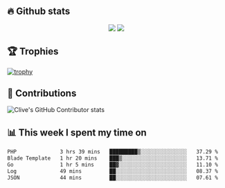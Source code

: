## &#128293; Github stats

<!-- GitHub Readme Streak Stats - https://github.com/DenverCoder1/github-readme-streak-stats -->
<p align="center">

<picture>
  <source 
    srcset="https://github-readme-stats.vercel.app/api?username=clivewalkden&count_private=true&show_icons=true&theme=darcula"
    media="(prefers-color-scheme: dark)"
  />
  <source
    srcset="https://github-readme-stats.vercel.app/api?username=clivewalkden&count_private=true&show_icons=true&theme=calm"
    media="(prefers-color-scheme: light), (prefers-color-scheme: no-preference)"
  />
  <img src="https://github-readme-stats.vercel.app/api?username=clivewalkden&count_private=true&show_icons=true&theme=darcula" />
</picture>

<a href="https://git.io/streak-stats" target="_blank">
  <img src="http://github-readme-streak-stats.herokuapp.com?user=clivewalkden&theme=darcula&date_format=j%20M%5B%20Y%5D" />
</a>

</p>

## &#127942; Trophies
[![trophy](https://github-profile-trophy.vercel.app/?username=clivewalkden&theme=onedark)](https://github.com/clivewalkden/github-profile-trophy)

## &#129309; Contributions
![Clive's GitHub Contributor stats](https://github-contributor-stats.vercel.app/api?username=clivewalkden)

## &#128202; This week I spent my time on
<!--START_SECTION:waka-->

```txt
PHP              3 hrs 39 mins   █████████▒░░░░░░░░░░░░░░░   37.29 %
Blade Template   1 hr 20 mins    ███▒░░░░░░░░░░░░░░░░░░░░░   13.71 %
Go               1 hr 5 mins     ██▓░░░░░░░░░░░░░░░░░░░░░░   11.10 %
Log              49 mins         ██░░░░░░░░░░░░░░░░░░░░░░░   08.37 %
JSON             44 mins         ██░░░░░░░░░░░░░░░░░░░░░░░   07.61 %
```

<!--END_SECTION:waka-->
